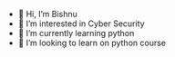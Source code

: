 - 👋 Hi, I’m Bishnu
- 👀 I’m interested in Cyber Security
- 🌱 I’m currently learning python
- 💞️ I’m looking to learn on python course
  

<!---
bishnubb/bishnubb is a ✨ special ✨ repository because its `README.md` (this file) appears on your GitHub profile.
You can click the Preview link to take a look at your changes.
--->
